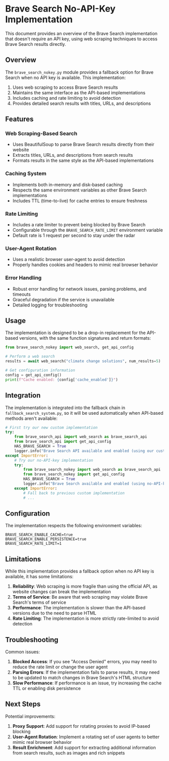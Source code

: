 # Brave Search No-API-Key Implementation

This document provides an overview of the Brave Search implementation that doesn't require an API key, using web scraping techniques to access Brave Search results directly.

## Overview

The `brave_search_nokey.py` module provides a fallback option for Brave Search when no API key is available. This implementation:

1. Uses web scraping to access Brave Search results
2. Maintains the same interface as the API-based implementations
3. Includes caching and rate limiting to avoid detection
4. Provides detailed search results with titles, URLs, and descriptions

## Features

### Web Scraping-Based Search

- Uses BeautifulSoup to parse Brave Search results directly from their website
- Extracts titles, URLs, and descriptions from search results
- Formats results in the same style as the API-based implementations

### Caching System

- Implements both in-memory and disk-based caching
- Respects the same environment variables as other Brave Search implementations
- Includes TTL (time-to-live) for cache entries to ensure freshness

### Rate Limiting

- Includes a rate limiter to prevent being blocked by Brave Search
- Configurable through the `BRAVE_SEARCH_RATE_LIMIT` environment variable
- Default rate is 1 request per second to stay under the radar

### User-Agent Rotation

- Uses a realistic browser user-agent to avoid detection
- Properly handles cookies and headers to mimic real browser behavior

### Error Handling

- Robust error handling for network issues, parsing problems, and timeouts
- Graceful degradation if the service is unavailable
- Detailed logging for troubleshooting

## Usage

The implementation is designed to be a drop-in replacement for the API-based versions, with the same function signatures and return formats:

```python
from brave_search_nokey import web_search, get_api_config

# Perform a web search
results = await web_search("climate change solutions", num_results=5)

# Get configuration information
config = get_api_config()
print(f"Cache enabled: {config['cache_enabled']}")
```

## Integration

The implementation is integrated into the fallback chain in `fallback_search_system.py`, so it will be used automatically when API-based methods aren't available:

```python
# First try our new custom implementation
try:
    from brave_search_api import web_search as brave_search_api
    from brave_search_api import get_api_config
    HAS_BRAVE_SEARCH = True
    logger.info("Brave Search API available and enabled (using our custom implementation)")
except ImportError:
    # Try our no-API-key implementation
    try:
        from brave_search_nokey import web_search as brave_search_api
        from brave_search_nokey import get_api_config
        HAS_BRAVE_SEARCH = True
        logger.info("Brave Search available and enabled (using no-API-key implementation)")
    except ImportError:
        # Fall back to previous custom implementation
        # ...
```

## Configuration

The implementation respects the following environment variables:

```
BRAVE_SEARCH_ENABLE_CACHE=true
BRAVE_SEARCH_ENABLE_PERSISTENCE=true
BRAVE_SEARCH_RATE_LIMIT=1
```

## Limitations

While this implementation provides a fallback option when no API key is available, it has some limitations:

1. **Reliability**: Web scraping is more fragile than using the official API, as website changes can break the implementation
2. **Terms of Service**: Be aware that web scraping may violate Brave Search's terms of service
3. **Performance**: The implementation is slower than the API-based versions due to the need to parse HTML
4. **Rate Limiting**: The implementation is more strictly rate-limited to avoid detection

## Troubleshooting

Common issues:

1. **Blocked Access**: If you see "Access Denied" errors, you may need to reduce the rate limit or change the user agent
2. **Parsing Errors**: If the implementation fails to parse results, it may need to be updated to match changes in Brave Search's HTML structure
3. **Slow Performance**: If performance is an issue, try increasing the cache TTL or enabling disk persistence

## Next Steps

Potential improvements:

1. **Proxy Support**: Add support for rotating proxies to avoid IP-based blocking
2. **User-Agent Rotation**: Implement a rotating set of user agents to better mimic real browser behavior
3. **Result Enrichment**: Add support for extracting additional information from search results, such as images and rich snippets

